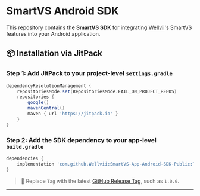 # SmartVS Android SDK

This repository contains the **SmartVS SDK** for integrating [Wellvii](https://github.com/Wellvii)'s SmartVS features into your Android application.

## 📦 Installation via JitPack

### Step 1: Add JitPack to your project-level `settings.gradle`

```groovy
dependencyResolutionManagement {
    repositoriesMode.set(RepositoriesMode.FAIL_ON_PROJECT_REPOS)
    repositories {
        google()
        mavenCentral()
        maven { url 'https://jitpack.io' }
    }
}
```

### Step 2: Add the SDK dependency to your app-level `build.gradle`

```groovy
dependencies {
    implementation 'com.github.Wellvii:SmartVS-App-Android-SDK-Public:Tag'
}
```

> 🔖 Replace `Tag` with the latest [GitHub Release Tag](https://jitpack.io/#Wellvii/SmartVS-App-Android-SDK-Public), such as `1.0.0`.

---
